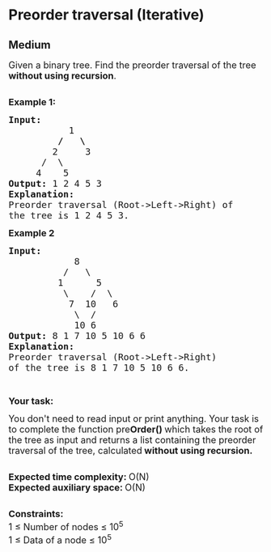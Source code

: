 # Preorder traversal (Iterative)
## Medium
<div class="problems_problem_content__Xm_eO"><p><span style="font-size:18px">Given a binary tree. Find the preorder traversal of the tree <strong>without using recursion</strong>.</span></p>

<p><br>
<span style="font-size:18px"><strong>Example 1:</strong></span></p>

<pre style="position: relative;"><span style="font-size:18px"><strong>Input:</strong>
<strong>           </strong>1
<strong>         /   \</strong>
        2     3
      /  \
     4    5
<strong>Output: </strong>1 2 4 5 3
<strong>Explanation:</strong>
Preorder traversal (Root-&gt;Left-&gt;Right) of 
the tree is 1 2 4 5 3.
</span><div class="open_grepper_editor" title="Edit &amp; Save To Grepper"></div></pre>

<p><span style="font-size:18px"><strong>Example 2</strong></span></p>

<pre style="position: relative;"><span style="font-size:18px"><strong>Input:</strong>
            8
          /   \
         1      5
          \    /  \
           7  10   6
            \  /
&nbsp;           10 6
<strong>Output: </strong>8 1 7 10 5 10 6 6&nbsp;
<strong>Explanation:</strong>
Preorder traversal (Root-&gt;Left-&gt;Right) 
of the tree is 8 1 7 10 5 10 6 6.</span><div class="open_grepper_editor" title="Edit &amp; Save To Grepper"></div></pre>

<p>&nbsp;</p>

<p><span style="font-size:18px"><strong>Your task:</strong></span></p>

<p><span style="font-size:18px">You don't need to read input or print anything. Your task is to complete the function pre<strong>Order() </strong>which takes the root of the tree as input and returns a list containing the preorder traversal of the tree, calculated<strong> without using recursion.</strong></span></p>

<p><br>
<span style="font-size:18px"><strong>Expected time complexity: </strong>O(N)</span><br>
<span style="font-size:18px"><strong>Expected auxiliary space: </strong>O(N)</span></p>

<p><br>
<span style="font-size:18px"><strong>Constraints:</strong></span><br>
<span style="font-size:18px">1 ≤ Number of nodes ≤ 10<sup>5</sup></span><br>
<span style="font-size:18px">1 ≤ Data of a node ≤ 10<sup>5</sup></span></p>
</div>